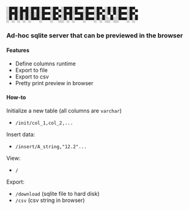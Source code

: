 ````
░█▀█░█▄█░█▀█░█▀▀░█▀▄░█▀█░█▀▀░█▀▀░█▀▄░█░█░█▀▀░█▀▄
░█▀█░█░█░█░█░█▀▀░█▀▄░█▀█░▀▀█░█▀▀░█▀▄░▀▄▀░█▀▀░█▀▄
░▀░▀░▀░▀░▀▀▀░▀▀▀░▀▀░░▀░▀░▀▀▀░▀▀▀░▀░▀░░▀░░▀▀▀░▀░▀
````
### Ad-hoc sqlite server that can be previewed in the browser

#### Features
- Define columns runtime
- Export to file
- Export to csv
- Pretty print preview in browser

#### How-to

  Initialize a new table (all columns are ``varchar``) 
  * ``/init/col_1,col_2,...``

  Insert data:
  * ``/insert/A_string,"12.2"...``

  View:
  * ``/``

  Export:
  * ``/download`` (sqlite file to hard disk)
  * ``/csv`` (csv string in browser)

